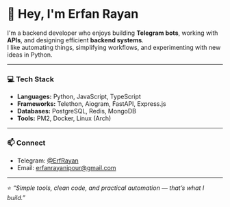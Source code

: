 # 👋 Hey, I'm Erfan Rayan

I'm a backend developer who enjoys building **Telegram bots**, working with **APIs**, and designing efficient **backend systems**.  
I like automating things, simplifying workflows, and experimenting with new ideas in Python.

---

### 💻 Tech Stack
- **Languages:** Python, JavaScript, TypeScript  
- **Frameworks:** Telethon, Aiogram, FastAPI, Express.js  
- **Databases:** PostgreSQL, Redis, MongoDB  
- **Tools:** PM2, Docker, Linux (Arch)  

---

### 📫 Connect
- Telegram: [@ErfRayan](https://t.me/Erfrayan)  
- Email: [erfanrayanipour@gmail.com](mailto:erfanrayanipour@gmail.com)  

---

⭐️ _“Simple tools, clean code, and practical automation — that’s what I build.”_
